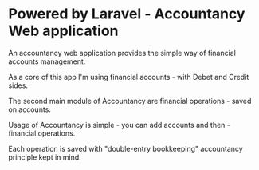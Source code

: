 # Powered by Laravel - Accountancy Web application

An accountancy web application provides the simple way of financial accounts management.

As a core of this app I'm using financial accounts - with Debet and Credit sides.

The second main module of Accountancy are financial operations - saved on accounts.

Usage of Accountancy is simple - you can add accounts and then - financial operations.

Each operation is saved with "double-entry bookkeeping" accountancy principle kept in mind.
